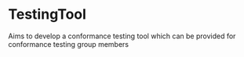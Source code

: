 # TestingTool
Aims to develop a conformance testing tool which can be provided for conformance testing group members
